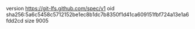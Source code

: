 version https://git-lfs.github.com/spec/v1
oid sha256:5a6c5458c5712152be1ec8b1dc7b8350f1d41ca609151fbf724a13e1a6fdd2cd
size 9005
